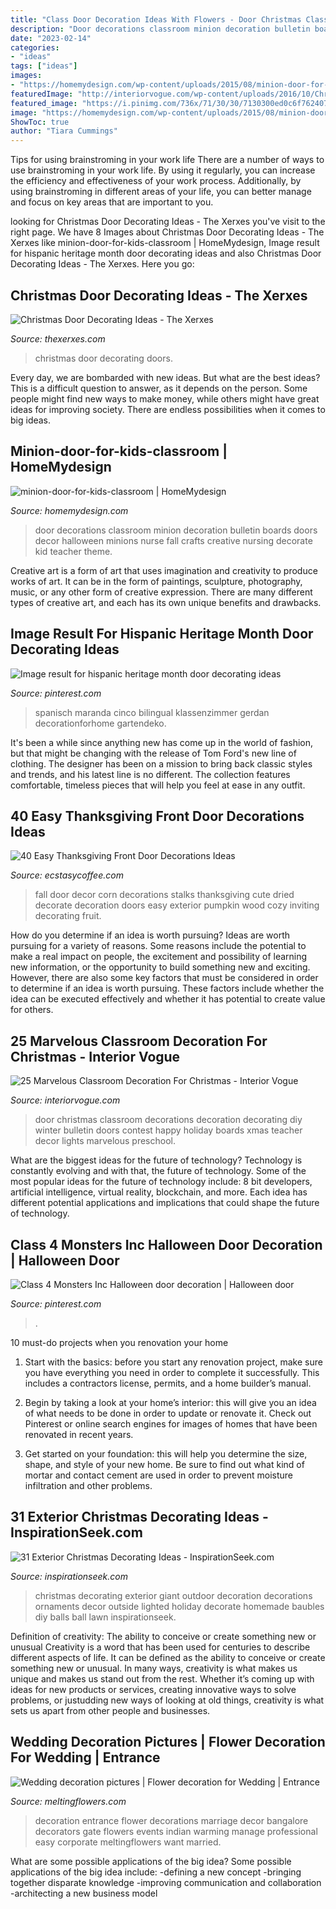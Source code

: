 ```yaml
---
title: "Class Door Decoration Ideas With Flowers - Door Christmas Classroom Decorations Decoration Decorating Diy Winter Bulletin Doors Contest Happy Holiday Boards Xmas Teacher Decor Lights Marvelous Preschool"
description: "Door decorations classroom minion decoration bulletin boards doors decor halloween minions nurse fall crafts creative nursing decorate kid teacher theme"
date: "2023-02-14"
categories:
- "ideas"
tags: ["ideas"]
images:
- "https://homemydesign.com/wp-content/uploads/2015/08/minion-door-for-kids-classroom.jpg"
featuredImage: "http://interiorvogue.com/wp-content/uploads/2016/10/Christmas-Door-Decorating-Ideas.jpg"
featured_image: "https://i.pinimg.com/736x/71/30/30/7130300ed0c6f76240766f75abce7acb.jpg"
image: "https://homemydesign.com/wp-content/uploads/2015/08/minion-door-for-kids-classroom.jpg"
ShowToc: true
author: "Tiara Cummings"
---
```



Tips for using brainstroming in your work life
There are a number of ways to use brainstroming in your work life. By using it regularly, you can increase the efficiency and effectiveness of your work process. Additionally, by using brainstroming in different areas of your life, you can better manage and focus on key areas that are important to you.

	

		
looking for Christmas Door Decorating Ideas - The Xerxes you've visit to the right page. We have 8 Images about Christmas Door Decorating Ideas - The Xerxes like minion-door-for-kids-classroom | HomeMydesign, Image result for hispanic heritage month door decorating ideas and also Christmas Door Decorating Ideas - The Xerxes. Here you go:
		
    
## Christmas Door Decorating Ideas - The Xerxes

<img loading=lazy src="http://www.thexerxes.com/wp-content/uploads/2015/11/412.jpg" onerror="this.onerror=null;this.src='https://tse3.mm.bing.net/th?id=OIP.2_aGmihiA-FCRxlYqcuOswHaLH&amp;pid=15.1';" alt="Christmas Door Decorating Ideas - The Xerxes">

_Source: thexerxes.com_

>christmas door decorating doors. 

	

Every day, we are bombarded with new ideas. But what are the best ideas? This is a difficult question to answer, as it depends on the person. Some people might find new ways to make money, while others might have great ideas for improving society. There are endless possibilities when it comes to big ideas.

    
## Minion-door-for-kids-classroom | HomeMydesign

<img loading=lazy src="https://homemydesign.com/wp-content/uploads/2015/08/minion-door-for-kids-classroom.jpg" onerror="this.onerror=null;this.src='https://tse1.mm.bing.net/th?id=OIP.aHCddUBqtt42CdfJ5_ud9AHaJ4&amp;pid=15.1';" alt="minion-door-for-kids-classroom | HomeMydesign">

_Source: homemydesign.com_

>door decorations classroom minion decoration bulletin boards doors decor halloween minions nurse fall crafts creative nursing decorate kid teacher theme. 

	

Creative art is a form of art that uses imagination and creativity to produce works of art. It can be in the form of paintings, sculpture, photography, music, or any other form of creative expression. There are many different types of creative art, and each has its own unique benefits and drawbacks.

    
## Image Result For Hispanic Heritage Month Door Decorating Ideas

<img loading=lazy src="https://i.pinimg.com/736x/71/30/30/7130300ed0c6f76240766f75abce7acb.jpg" onerror="this.onerror=null;this.src='https://tse3.mm.bing.net/th?id=OIP.nd7Ptha6rCxMnMRW4-8JzgHaNd&amp;pid=15.1';" alt="Image result for hispanic heritage month door decorating ideas">

_Source: pinterest.com_

>spanisch maranda cinco bilingual klassenzimmer gerdan decorationforhome gartendeko. 

	

It's been a while since anything new has come up in the world of fashion, but that might be changing with the release of Tom Ford's new line of clothing. The designer has been on a mission to bring back classic styles and trends, and his latest line is no different. The collection features comfortable, timeless pieces that will help you feel at ease in any outfit.

    
## 40 Easy Thanksgiving Front Door Decorations Ideas

<img loading=lazy src="https://i0.wp.com/www.ecstasycoffee.com/wp-content/uploads/2016/10/Thanksgiving-Front-Door-Decorations-12.jpg" onerror="this.onerror=null;this.src='https://tse4.mm.bing.net/th?id=OIP.72vVi7ng0zS8vFUNrAyy3gHaKX&amp;pid=15.1';" alt="40 Easy Thanksgiving Front Door Decorations Ideas">

_Source: ecstasycoffee.com_

>fall door decor corn decorations stalks thanksgiving cute dried decorate decoration doors easy exterior pumpkin wood cozy inviting decorating fruit. 

	

How do you determine if an idea is worth pursuing?
Ideas are worth pursuing for a variety of reasons. Some reasons include the potential to make a real impact on people, the excitement and possibility of learning new information, or the opportunity to build something new and exciting. However, there are also some key factors that must be considered in order to determine if an idea is worth pursuing. These factors include whether the idea can be executed effectively and whether it has potential to create value for others.

    
## 25 Marvelous Classroom Decoration For Christmas - Interior Vogue

<img loading=lazy src="http://interiorvogue.com/wp-content/uploads/2016/10/Christmas-Door-Decorating-Ideas.jpg" onerror="this.onerror=null;this.src='https://tse3.mm.bing.net/th?id=OIP.S81lWqfNvtwAwvCUlnlxdQDgEs&amp;pid=15.1';" alt="25 Marvelous Classroom Decoration For Christmas - Interior Vogue">

_Source: interiorvogue.com_

>door christmas classroom decorations decoration decorating diy winter bulletin doors contest happy holiday boards xmas teacher decor lights marvelous preschool. 

	

What are the biggest ideas for the future of technology?
Technology is constantly evolving and with that, the future of technology. Some of the most popular ideas for the future of technology include: 8 bit developers, artificial intelligence, virtual reality, blockchain, and more. Each idea has different potential applications and implications that could shape the future of technology.

    
## Class 4 Monsters Inc Halloween Door Decoration | Halloween Door

<img loading=lazy src="https://i.pinimg.com/736x/c3/4d/04/c34d0488973de4a25e33cb8d0008fbd8--halloween-door-decorations-monsters-inc.jpg" onerror="this.onerror=null;this.src='https://tse2.mm.bing.net/th?id=OIP.WO_v6YtE8eEgML-6aOjLuAHaJ3&amp;pid=15.1';" alt="Class 4 Monsters Inc Halloween door decoration | Halloween door">

_Source: pinterest.com_

>. 

	

10 must-do projects when you renovation your home
1. Start with the basics: before you start any renovation project, make sure you have everything you need in order to complete it successfully. This includes a contractors license, permits, and a home builder’s manual.
2. Begin by taking a look at your home’s interior: this will give you an idea of what needs to be done in order to update or renovate it. Check out Pinterest or online search engines for images of homes that have been renovated in recent years.

3. Get started on your foundation: this will help you determine the size, shape, and style of your new home. Be sure to find out what kind of mortar and contact cement are used in order to prevent moisture infiltration and other problems.


    
## 31 Exterior Christmas Decorating Ideas - InspirationSeek.com

<img loading=lazy src="http://inspirationseek.com/wp-content/uploads/2014/11/Exterior-Christmas-Decorating-Ideas-with-Giant-Baubles.jpg" onerror="this.onerror=null;this.src='https://tse1.mm.bing.net/th?id=OIP.YGxAdo_wGvLguDRkNoVd8wHaHa&amp;pid=15.1';" alt="31 Exterior Christmas Decorating Ideas - InspirationSeek.com">

_Source: inspirationseek.com_

>christmas decorating exterior giant outdoor decoration decorations ornaments decor outside lighted holiday decorate homemade baubles diy balls ball lawn inspirationseek. 

	

Definition of creativity: The ability to conceive or create something new or unusual
Creativity is a word that has been used for centuries to describe different aspects of life. It can be defined as the ability to conceive or create something new or unusual. In many ways, creativity is what makes us unique and makes us stand out from the rest. Whether it’s coming up with ideas for new products or services, creating innovative ways to solve problems, or justudding new ways of looking at old things, creativity is what sets us apart from other people and businesses.

    
## Wedding Decoration Pictures | Flower Decoration For Wedding | Entrance

<img loading=lazy src="http://www.meltingflowers.com/img/gallery/entrance/flower-decoration-pictures-thumb-2.jpg" onerror="this.onerror=null;this.src='https://tse4.mm.bing.net/th?id=OIP.EyXG0BQP1XcWyocoVIb4awHaLk&amp;pid=15.1';" alt="Wedding decoration pictures | Flower decoration for Wedding | Entrance">

_Source: meltingflowers.com_

>decoration entrance flower decorations marriage decor bangalore decorators gate flowers events indian warming manage professional easy corporate meltingflowers want married. 

	

What are some possible applications of the big idea?
Some possible applications of the big idea include: 
-defining a new concept
-bringing together disparate knowledge
-improving communication and collaboration
-architecting a new business model

